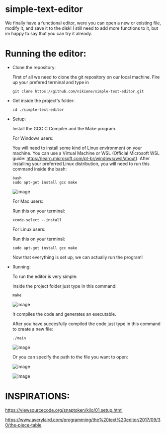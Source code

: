 # simple-text-editor
We finally have a functional editor, were you can open a new or existing file, modify it, and save it to the disk!
I still need to add more functions to it, but im happy to say that you can try it already.

# Running the editor:

* Clone the repository:

    First of all we need to clone the git repository on our local machine.
    Fire up your prefered terminal and type in
    ```
    git clone https://github.com/nikiene/simple-text-editor.git
    ```
* Get inside the project's folder:

    ```
    cd ./simple-text-editor
    ```
* Setup:
  
  Install the GCC C Compiler and the Make program.
  
  For Windows users:
  
    You will need to install some kind of Linux environment on your machine. You can use a Virtual Machine or WSL (Official Microsoft WSL guide: https://learn.microsoft.com/pt-br/windows/wsl/about).
    After installing your preferred Linux distribution, you will need to run this command inside the bash: 
    ```
    bash
    sudo apt-get install gcc make
    ```
    ![image](https://github.com/nikiene/simple-text-editor/assets/80795579/fb09c8db-09cc-477d-b702-e8eb276afe30)
  
  For Mac users:
  
    Run this on your terminal:
    ```
    xcode-select --install
    ```
  For Linux users:
  
    Run this on your terminal:
    ```
    sudo apt-get install gcc make
    ```

  Now that everything is set up, we can actually run the program!

* Running:

  To run the editor is very simple:

    Inside the project folder just type in this command:
    ```
    make
    ```
    
    ![image](https://github.com/nikiene/simple-text-editor/assets/80795579/39ba83b8-2b22-4177-bf31-40af592373e3)  

    It compiles the code and generates an executable.

    After you have succesfully compiled the code just type in this command to create a new file:
    ```
    ./main
    ```
    ![image](https://github.com/nikiene/simple-text-editor/assets/80795579/4e766c3a-7815-446e-b52e-6d860b0eb8af)
    
    Or you can specify the path to the file you want to open:

    ![image](https://github.com/nikiene/simple-text-editor/assets/80795579/842c303e-128f-47c4-9f4b-d3cd68d0a935)

    ![image](https://github.com/nikiene/simple-text-editor/assets/80795579/0131c1e7-079d-4891-bc2f-3057cee172a7)



#
# INSPIRATIONS:
https://viewsourcecode.org/snaptoken/kilo/01.setup.html 

https://www.averylaird.com/programming/the%20text%20editor/2017/09/30/the-piece-table
#
